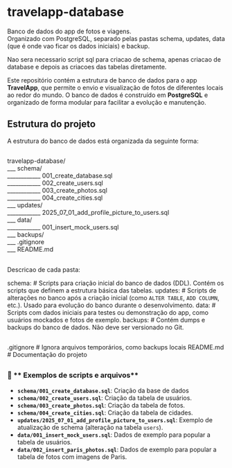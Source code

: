 # travelapp-database

Banco de dados do app de fotos e viagens.  
Organizado com PostgreSQL, separado pelas pastas schema, updates, data (que é onde vao ficar os dados iniciais) e backup.

Nao sera necessario script sql para criacao de schema, apenas criacao de database e depois as criacoes das tabelas diretamente.

Este repositório contém a estrutura de banco de dados para o app **TravelApp**, que permite o envio e visualização de fotos de diferentes locais ao redor do mundo. O banco de dados é construído em **PostgreSQL** e organizado de forma modular para facilitar a evolução e manutenção.

## Estrutura do projeto

A estrutura do banco de dados está organizada da seguinte forma:


## ###############################################################

travelapp-database/  
___ schema/  
____________ 001_create_database.sql  
____________ 002_create_users.sql  
____________ 003_create_photos.sql  
____________ 004_create_cities.sql  
___ updates/  
____________ 2025_07_01_add_profile_picture_to_users.sql  
___ data/  
____________ 001_insert_mock_users.sql  
___ backups/  
___ .gitignore  
___ README.md  

## ###############################################################

Descricao de cada pasta:

schema:                        # Scripts para criação inicial do banco de dados (DDL). Contém os scripts que definem a estrutura básica das tabelas.
updates:                       # Scripts de alterações no banco após a criação inicial (como `ALTER TABLE`, `ADD COLUMN`, etc.). Usado para evolução do banco durante o desenvolvimento.
data:                          # Scripts com dados iniciais para testes ou demonstração do app, como usuários mockados e fotos de exemplo.
backups:                       # Contém dumps e backups do banco de dados. Não deve ser versionado no Git.

## ###############################################################

.gitignore                     # Ignora arquivos temporários, como backups locais
README.md                      # Documentação do projeto

## ###############################################################


### 📝 ** Exemplos de scripts e arquivos**

- **`schema/001_create_database.sql`**: Criação da base de dados
- **`schema/002_create_users.sql`**: Criação da tabela de usuários.
- **`schema/003_create_photos.sql`**: Criação da tabela de fotos.
- **`schema/004_create_cities.sql`**: Criação da tabela de cidades.
- **`updates/2025_07_01_add_profile_picture_to_users.sql`**: Exemplo de atualização de schema (alteração na tabela `users`).
- **`data/001_insert_mock_users.sql`**: Dados de exemplo para popular a tabela de usuários.
- **`data/002_insert_paris_photos.sql`**: Dados de exemplo para popular a tabela de fotos com imagens de Paris.

## ###############################################################
